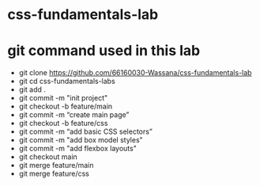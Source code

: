 # css-fundamentals-lab
# git command used in this lab
- git clone https://github.com/66160030-Wassana/css-fundamentals-lab
- git cd css-fundamentals-labs
- git add .
- git commit -m "init project"
- git checkout -b feature/main
- git commit -m “create main page”
- git checkout -b feature/css
- git commit -m “add basic CSS selectors”
- git commit -m "add box model styles"
- git commit -m "add flexbox layouts"
- git checkout  main
- git merge feature/main
- git merge feature/css